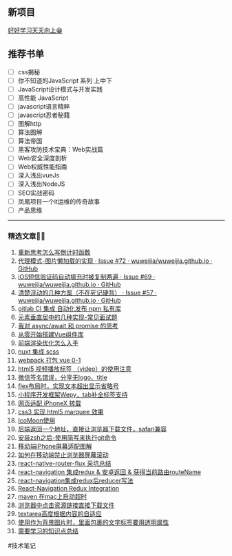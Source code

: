 ## 新项目
[好好学习天天向上😁](https://github.com/wuweijia/good-good-study-day-day-up)
## 推荐书单
- [ ] css揭秘
- [ ] 你不知道的JavaScript 系列 上中下
- [ ] JavaScript设计模式与开发实践
- [ ] 高性能 JavaScript 
- [ ] javascript语言精粹
- [ ] javascript忍者秘籍
- [ ] 图解http
- [ ] 算法图解
- [ ] 算法帝国
- [ ] 黑客攻防技术宝典：Web实战篇
- [ ] Web安全深度剖析
- [ ] Web权威性能指南
- [ ] 深入浅出vueJs
- [ ] 深入浅出NodeJS
- [ ] SEO实战密码
- [ ] 凤凰项目一个it运维的传奇故事
- [ ] 产品思维

----
### 精选文章👏🏻

1. [重新思考怎么写倒计时函数](https://github.com/wuweijia/good-good-study-day-day-up/blob/master/demo/count-down.js)
2. [代理模式-图片懒加载的实现 · Issue #72 · wuweijia/wuweijia.github.io · GitHub](https://github.com/wuweijia/wuweijia.github.io/issues/72)
3. [iOS短信验证码自动填充时被复制两遍 · Issue #69 · wuweijia/wuweijia.github.io · GitHub](https://github.com/wuweijia/wuweijia.github.io/issues/69)
4. [清楚浮动的几种方案（不在死记硬背） · Issue #57 · wuweijia/wuweijia.github.io · GitHub](https://github.com/wuweijia/wuweijia.github.io/issues/57)
5. [gitlab CI 集成 自动化发布 npm 私有库](https://github.com/wuweijia/wuweijia.github.io/issues/54)
6. [元素垂直居中的几种实现-常见面试题 ](https://github.com/wuweijia/wuweijia.github.io/issues/52) 
7. [我对 async/await 和 promise 的思考](https://github.com/wuweijia/wuweijia.github.io/issues/51)
8. [从零开始搭建Vue组件库](https://github.com/wuweijia/wuweijia.github.io/issues/48)
9. [前端渲染优化怎么入手](https://github.com/wuweijia/wuweijia.github.io/issues/44)
10. [nuxt 集成 scss](https://github.com/wuweijia/wuweijia.github.io/issues/42)
11. [webpack 打包 vue 0-1](https://github.com/wuweijia/wuweijia.github.io/issues/37)
12. [html5 视频播放标签 （video）的使用注意](https://github.com/wuweijia/wuweijia.github.io/issues/35)
13. [微信签名错误，分享无logo、title](https://github.com/wuweijia/wuweijia.github.io/issues/34)
14. [flex布局时，实现文本超出显示省略号](https://github.com/wuweijia/wuweijia.github.io/issues/30)
15. [小程序开发框架Wepy，tab补全标签支持](https://github.com/wuweijia/wuweijia.github.io/issues/29)
16. [网页适配 iPhoneX 转载](https://github.com/wuweijia/wuweijia.github.io/issues/26)
17. [css3 实现 html5 marquee 效果](https://github.com/wuweijia/wuweijia.github.io/issues/25)
18. [IcoMoon使用](https://github.com/wuweijia/wuweijia.github.io/issues/24)
19. [后端返回一个地址，直接让浏览器下载文件，safari兼容](https://github.com/wuweijia/wuweijia.github.io/issues/23)
20. [安装zsh之后-使用简写来执行git命令](https://github.com/wuweijia/wuweijia.github.io/issues/22)
21. [移动端iPhone屏幕适配图解](https://github.com/wuweijia/wuweijia.github.io/issues/21)
22. [如何在移动端禁止浏览器屏幕滚动](https://github.com/wuweijia/wuweijia.github.io/issues/20)
23. [react-native-router-flux 采坑总结](https://github.com/wuweijia/wuweijia.github.io/issues/18)
24. [react-navigation 集成redux & 安卓返回 & 获得当前路由routeName](https://github.com/wuweijia/wuweijia.github.io/issues/17)
25. [react-navigation集成redux后reducer写法](https://github.com/wuweijia/wuweijia.github.io/issues/15)
26. [React-Navigation Redux Integration](https://github.com/wuweijia/wuweijia.github.io/issues/14)
27. [maven 在mac上启动超时](https://github.com/wuweijia/wuweijia.github.io/issues/8)
28. [浏览器中点击资源链接直接下载文件](https://github.com/wuweijia/wuweijia.github.io/issues/7)
29. [textarea高度根据内容的自适应](https://github.com/wuweijia/wuweijia.github.io/issues/4)
30. [使用<Image>作为背景图片时，里面包裹的文字标签要用透明属性](https://github.com/wuweijia/wuweijia.github.io/issues/3)
31. [需要学习的知识点总结](https://github.com/wuweijia/wuweijia.github.io/issues/2)

#技术笔记
